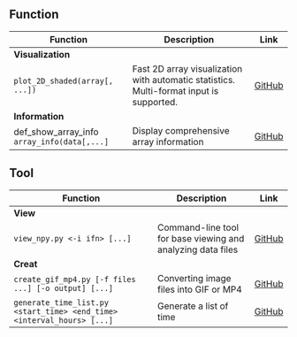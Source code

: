 ## Function

| Function | Description | Link |
|------|--------|------|
| **Visualization** |
| `plot_2D_shaded(array[, ...]) ` | Fast 2D array visualization with automatic statistics.<br>Multi-format input is supported. | [GitHub](https://github.com/YakultSmoothie/PY_No_MoNo/blob/main/plot_2D_shaded.py) |
| **Information** |
| def_show_array_info<br>`array_info(data[,...]` | Display comprehensive array information | [GitHub](https://github.com/YakultSmoothie/PY_No_MoNo/blob/main/def_show_array_info.py) |



## Tool
| Function | Description | Link |
|------|--------|------|
| **View** |
| `view_npy.py <-i ifn> [...]` | Command-line tool for base viewing and analyzing data files | [GitHub](https://github.com/YakultSmoothie/PY_No_MoNo/blob/main/view_npy.py) |
| **Creat** |
| `create_gif_mp4.py [-f files ...] [-o output] [...]` | Converting image files into GIF or MP4 | [GitHub](https://github.com/YakultSmoothie/PY_No_MoNo/blob/main/create_gif.py) |
| `generate_time_list.py <start_time> <end_time> <interval_hours> [...]` | Generate a list of time | [GitHub](https://github.com/YakultSmoothie/PY_No_MoNo/blob/main/generate_time10_list.py) |



